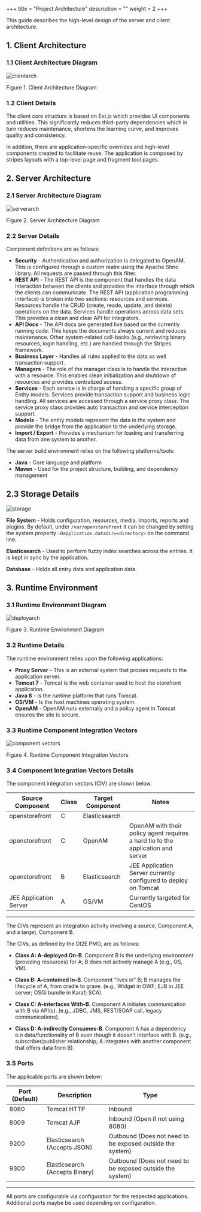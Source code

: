 +++
title = "Project Architecture"
description = ""
weight = 2
+++

This guide describes the high-level design of the server and client architecture.
<!--more-->

## 1.  Client Architecture

### 1.1 Client Architecture Diagram

![clientarch](/images/client-archtechture-new.png)

Figure 1. Client Architecture Diagram

### 1.2 Client Details

The client core structure is based on Ext.js which provides UI components and utilities. This significantly reduces third-party dependencies which in turn reduces maintenance, shortens the learning curve, and improves quality and consistency.

In addition, there are application-specific overrides and high-level components created to facilitate reuse.
The application is composed by stripes layouts with a top-level page and fragment tool pages.

## 2.  Server Architecture

### 2.1 Server Architecture Diagram

![serverarch](/images/serverarch.png)

Figure 2. Server Architecture Diagram

### 2.2 Server Details

Component definitions are as follows:

- **Security** - Authentication and authorization is delegated to OpenAM. This is configured through a custom realm using the Apache Shiro library. All requests are passed through this filter.
- **REST API** - The REST API is the component that handles the data interaction between the clients and provides the interface through which the clients can communicate. The REST API (application programming interface) is broken into two sections: resources and services. Resources handle the CRUD (create, reade, update, and delete) operations on the data. Services handle operations across data sets. This provides a clean and clear API for integrators.
- **API Docs** - The API docs are generated live based on the currently running code. This keeps the documents always current and reduces maintenance. Other system-related call-backs (e.g., retrieving binary resources, login handling, etc.) are handled through the Stripes framework.
- **Business Layer**  - Handles all rules applied to the data as well transaction support.
- **Managers** - The role of the manager class is to handle the interaction with a resource. This enables clean initialization and shutdown of resources and provides centralized access.
- **Services** - Each service is in charge of handling a specific group of Entity models. Services provide transaction support and business logic handling. All services are accessed through a service proxy class.  The service proxy class provides auto transaction and service interception support.
- **Models**  - The entity models represent the data in the system and provide the bridge from the application to the underlying storage.
- **Import / Export** - Provides a mechanism for loading and transferring data from one system to another.

The server build environment relies on the following platforms/tools:

- **Java** - Core language and platform
- **Maven** - Used for the project structure, building, and dependency management

## 2.3 Storage Details

![storage](/images/storage.png)

**File System**  - Holds configuration, resources, media, imports, reports and plugins. By default, under `/var/openstorefront` it can be changed by setting the system property `-Dapplication.datadir=<directory>` on the command line.

**Elasticsearch** - Used to perform fuzzy index searches across the entries. It is kept in sync by the application.

**Database** - Holds all entry data and application data.

## 3. Runtime Environment

### 3.1 Runtime Environment Diagram

![deployarch](/images/deployarch.png)

Figure 3. Runtime Environment Diagram

### 3.2 Runtime Details

The runtime environment relies upon the following applications:

- **Proxy Server** - This is an external system that proxies requests to the application server.
- **Tomcat 7** - Tomcat is the web container used to host the storefront application.
- **Java 8** - Is the runtime platform that runs Tomcat.
- **OS/VM** - Is the host machines operating system.
- **OpenAM** - OpenAM runs externally and a policy agent in Tomcat ensures the site is secure.

### 3.3 Runtime Component Integration Vectors

![component vectors](/images/civarch.png)

Figure 4. Runtime Component Integration Vectors

### 3.4 Component Integration Vectors Details

The component integration vectors (CIV) are shown below.

| Source Component       | Class | Target Component | Notes                                                                            |
|------------------------|-------|------------------|----------------------------------------------------------------------------------|
| openstorefront         | C     | Elasticsearch    |                                                                                  |
| openstorefront         | C     | OpenAM           | OpenAM with their policy agent requires a hard tie to the application and server |
| openstorefront         | B     | Elasticsearch    | JEE Application Server currently configured to deploy on Tomcat                  |
| JEE Application Server | A     | OS/VM            | Currently targeted for CentOS                                                    |

------

The CIVs represent an integration activity involving a source, Component
A, and a target, Component B.

The CIVs, as defined by the DI2E PMO, are as follows:

- **Class A: A-deployed On-B**. Component B is the underlying
    environment (providing resources) for A; B does not actively manage
    A (e.g., OS, VM).

- **Class B: A-contained In-B**. Component "lives in"  B; B manages
    the lifecycle of A, from cradle to grave. (e.g., Widget in OWF; EJB
    in JEE server; OSGi bundle in Karaf; SCA).

- **Class C: A-interfaces With-B**. Component A initiates
    communication with B via API(s). (e.g., JDBC, JMS, REST/SOAP call,
    legacy communications).

- **Class D: A-indirectly Consumes-B**. Component A has a dependency
    o.n data/functionality of B even though it doesn't interface with B.
    (e.g., subscriber/publisher relationship; A integrates with another
    component that offers data from B).

### 3.5 Ports

The applicable ports are shown below:

| Port (Default) | Description                   | Type                                                     |
|---------------|-------------------------------|----------------------------------------------------------|
| 8080          | Tomcat HTTP                   | Inbound                                                  |
| 8009          | Tomcat AJP                    | Inbound (Open if not using 8080)                          |
| 9200          | Elasticsearch (Accepts JSON)   | Outbound (Does not need to be exposed outside the system) |
| 9300          | Elasticsearch (Accepts Binary) | Outbound (Does not need to be exposed outside the system) |

------

All ports are configurable via configuration for the respected applications. Additional ports maybe be used depending on configuration.
